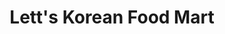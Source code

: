 ---
title: "Lett's Korean Food Mart"
url: /victoria-tarlac-city/letts-korean-food-mart/
shop: Lebensmittel
---